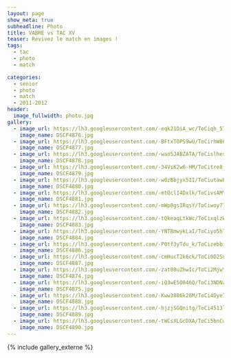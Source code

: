 ```yaml
---
layout: page
show_meta: true
subheadline: Photo
title: VABRE vs TAC XV
teaser: Revivez le match en images !
tags:
  - tac
  - photo
  - match

categories:
  - senior
  - photo
  - match
  - 2011-2012
header:
  image_fullwidth: photo.jpg
gallery:
  - image_url: https://lh3.googleusercontent.com/-eqk21DiA_wc/ToCiqh_57EI/AAAAAAAAIwY/8BICgOcMxh0Mh4qlXP8D-fyNLQd60tiOACHM
    image_name: DSCF4876.jpg
  - image_url: https://lh3.googleusercontent.com/-BFtxTOPS9wU/ToCirhW864I/AAAAAAAAIwI/g3rkURn4hVcSYij6GljUOOl-eNy4MXReQCHM
    image_name: DSCF4877.jpg
  - image_url: https://lh3.googleusercontent.com/-wao5JABZATA/ToCislhesCI/AAAAAAAAItQ/QqGNIC5GRxUN9631Mj8OLE_4KqkLtQSZwCHM
    image_name: DSCF4878.jpg
  - image_url: https://lh3.googleusercontent.com/-34VsK2w6-HM/ToCitre8_iI/AAAAAAAAIxE/Qyz8f17FmSY9nwR5Gs7wQOoLV9SaLmoLgCHM
    image_name: DSCF4879.jpg
  - image_url: https://lh3.googleusercontent.com/-w0zBbjyx5II/ToCiutawEKI/AAAAAAAAIxA/r5mgtKkZhzsctaGiX3_MRx9bd_4i2NhSwCHM
    image_name: DSCF4880.jpg
  - image_url: https://lh3.googleusercontent.com/-mtOclI4Dxlk/ToCivsAMYyI/AAAAAAAAIxI/W-oswSp2FPQi0DHxeRNrIWgp99EUmacAQCHM
    image_name: DSCF4881.jpg
  - image_url: https://lh3.googleusercontent.com/-mWp0gsIRqsY/ToCiwoy7TuI/AAAAAAAAIxU/5EbSmHJnxsgJaVYm8WFZAmXajpYEDkJfACHM
    image_name: DSCF4882.jpg
  - image_url: https://lh3.googleusercontent.com/-tQkeaqLtkWc/ToCixqlzW-I/AAAAAAAAIxY/xJexw0Oi8kEa_Qk2NvWHoBX0iAMhT0J5wCHM
    image_name: DSCF4883.jpg
  - image_url: https://lh3.googleusercontent.com/-YNTBmwykLaI/ToCiyo5hTMI/AAAAAAAAI5g/IMl1RXMuF8ULeihx9GE2sY0NVUJFcfxkACHM
    image_name: DSCF4884.jpg
  - image_url: https://lh3.googleusercontent.com/-P0tf3yTdu_k/ToCizebbiSI/AAAAAAAAIuY/lbbS0-pTUvw1EAjw4kT4bx2CLRShtrEIACHM
    image_name: DSCF4886.jpg
  - image_url: https://lh3.googleusercontent.com/-cmHucT2k6ck/ToCi0D2SuKI/AAAAAAAAIwk/hpbFSwdMuYA_y-PH40p271YXWlJfEHXGACHM
    image_name: DSCF4887.jpg
  - image_url: https://lh3.googleusercontent.com/-zat08uZhwIc/ToCi2MjwYYI/AAAAAAAAI6Y/c1W1MeIP8tcDooORWRN8xTJA20KjbfkigCHM
    image_name: DSCF4874.jpg
  - image_url: https://lh3.googleusercontent.com/-iQ3wE5O046Q/ToCi3NDNzaI/AAAAAAAAIwU/sZNU95-01TEi0nuOb9L-QgOZcXRu0FwmQCHM
    image_name: DSCF4875.jpg
  - image_url: https://lh3.googleusercontent.com/-Kww3886k26M/ToCi4Dye7LI/AAAAAAAAIws/PRa_tAKvbAoIl5SZruAXxDw9IkF88gtLACHM
    image_name: DSCF4888.jpg
  - image_url: https://lh3.googleusercontent.com/-hjzjSGQnitg/ToCi4513l0I/AAAAAAAAIww/SA4R4MzIjPQaoMe67zedP-y5IkdskAFjQCHM
    image_name: DSCF4889.jpg
  - image_url: https://lh3.googleusercontent.com/-tWCsXLGcDXA/ToCi5bnCwVI/AAAAAAAAIwQ/la-Z_Zf1IMoXoGsMBWyxNGnuhdX_i_tlACHM
    image_name: DSCF4890.jpg
---
```

{% include gallery_externe %}
